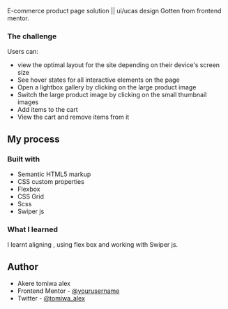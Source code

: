 E-commerce product page solution || ui/ucas design 
Gotten from frontend mentor.

### The challenge

Users can:

- view the optimal layout for the site depending on their device's screen size
- See hover states for all interactive elements on the page
- Open a lightbox gallery by clicking on the large product image
- Switch the large product image by clicking on the small thumbnail images
- Add items to the cart
- View the cart and remove items from it

## My process

### Built with

- Semantic HTML5 markup
- CSS custom properties
- Flexbox
- CSS Grid
- Scss
- Swiper js

### What I learned

I learnt aligning , using flex box and working with 
Swiper js.

## Author

- Akere tomiwa alex
- Frontend Mentor - [@yourusername](https://www.frontendmentor.io/profile/tomiwalex)
- Twitter - [@tomiwa_alex](https://www.twitter.com/tomiwa_alex)
